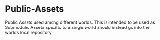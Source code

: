 Public-Assets
=============

Public Assets used among different worlds. This is intended to be used as Submodule. Assets specific to a single world should instead go into the worlds local repository
